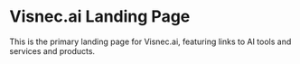 # Visnec.ai Landing Page
This is the primary landing page for Visnec.ai, featuring links to AI tools and services and products.
